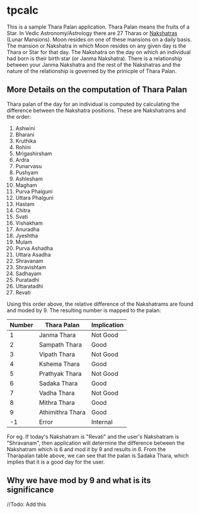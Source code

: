 # tpcalc
This is a sample Thara Palan application. Thara Palan means the fruits of a Star. 
In Vedic Astronomy/Astrology there are 27 Tharas or [Nakshatras](https://en.wikipedia.org/wiki/Nakshatra) (Lunar Mansions). Moon resides on one of these mansions on a daily basis. The mansion or Nakshatra in which Moon resides on any given day is the Thara or Star for that day. The Nakshatra on the day on which an individual had born is their birth star (or Janma Nakshatra). There is a relationship between your Janma Nakshatra and the rest of the Nakshatras and the nature of the relationship is governed by the prinicple of Thara Palan.

## More Details on the computation of Thara Palan
Thara palan of the day for an individual is computed by calculating the difference between the Nakshatra positions. These are Nakshatrams and the order:
1. Ashwini
1. Bharani
1. Kruthika
1. Rohini
1. Mrigashirsham
1. Ardra
1. Punarvasu
1. Pushyam
1. Ashlesham
1. Magham
1. Purva Phalguni
1. Uttara Phalguni
1. Hastam
1. Chitra
1. Svati
1. Vishakham
1. Anuradha
1. Jyeshtha
1. Mulam
1. Purva Ashadha
1. Uttara Asadha
1. Shravanam
1. Shravishtam
1. Sadhayam
1. Puratadhi
1. Uttaratadhi
1. Revati

Using this order above, the relative difference of the Nakshatrams are found and moded by 9. The resulting number is mapped to the palan:

| Number   | Thara Palan         | Implication     |
| -------- | ------------------- | ----------------|
| 1        | Janma Thara         | Not Good        |
| 2        | Sampath Thara       | Good            |
| 3        | Vipath Thara        | Not Good        |
| 4        | Kshema Thara        | Good            |
| 5        | Prathyak Thara      | Not Good        |
| 6        | Sadaka Thara        | Good            |
| 7        | Vadha Thara         | Not Good        |
| 8        | Mithra Thara        | Good            |
| 9        | Athimithra Thara    | Good            |
| -1       | Error               | Internal        |

For eg. If today's Nakshatram is "Revati" and the user's Nakshatram is "Shravanam", then application will determine the difference between the Nakshatram which is 6 and mod it by 9 and results in 6. From the Tharapalan table above, we can see that the palan is Sadaka Thara, which implies that it is a good day for the user.

## Why we have mod by 9 and what is its significance
//Todo: Add this
